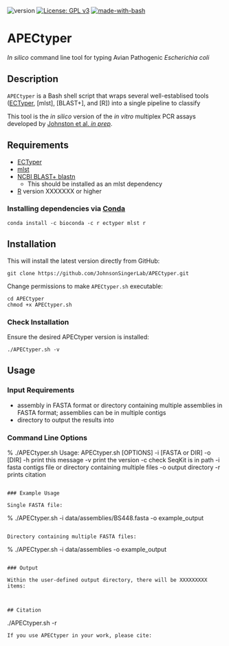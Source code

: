 ![version](https://img.shields.io/badge/version-1.0.0-blue)
[![License: GPL v3](https://img.shields.io/badge/License-GPL%20v3-green.svg)](https://www.gnu.org/licenses/old-licenses/gpl-3.0.en.html)
[![made-with-bash](https://img.shields.io/badge/Made%20with-Bash-1f425f.svg)](https://www.gnu.org/software/bash/)

# APECtyper

*In silico* command line tool for typing Avian Pathogenic *Escherichia coli*
 
## Description

`APECtyper` is a Bash shell script that wraps several well-establised tools ([ECTyper](), [mlst], [BLAST+], and [R]) into a single pipeline to classify  

This tool is the *in silico* version of the *in vitro* multiplex PCR assays developed by [Johnston et al. *in prep*]().

## Requirements

* [ECTyper](https://github.com/phac-nml/ecoli_serotyping)
* [mlst](https://github.com/tseemann/mlst)
* [NCBI BLAST+ blastn](https://www.ncbi.nlm.nih.gov/books/NBK569861/?report=reader&%2F%3Freport=reader)
    * This should be installed as an mlst dependency 
* [R](https://cran.r-project.org) version XXXXXXX or higher 

### Installing dependencies via [Conda](https://bioconda.github.io/user/install.html)

```
conda install -c bioconda -c r ectyper mlst r
```

## Installation

This will install the latest version directly from GitHub:

```
git clone https://github.com/JohnsonSingerLab/APECtyper.git
```

Change permissions to make `APECtyper.sh` executable:
```
cd APECtyper
chmod +x APECtyper.sh
```

### Check Installation

Ensure the desired APECtyper version is installed:

```
./APECtyper.sh -v
```

## Usage

### Input Requirements

* assembly in FASTA format or directory containing multiple assemblies in FASTA format; assemblies can be in multiple contigs
* directory to output the results into

### Command Line Options

% ./APECtyper.sh
Usage: APECtyper.sh [OPTIONS] -i [FASTA or DIR] -o [DIR]
	-h		print this message
	-v		print the version
	-c		check SeqKit is in path
	-i		fasta contigs file or directory containing multiple files
	-o		output directory
  -r    prints citation
```

### Example Usage

Single FASTA file:
```
% ./APECtyper.sh -i data/assemblies/BS448.fasta -o example_output
```

Directory containing multiple FASTA files:
```
% ./APECtyper.sh -i data/assemblies -o example_output
```

### Output

Within the user-defined output directory, there will be XXXXXXXXX items:



## Citation

```
./APECtyper.sh -r
```
If you use APECtyper in your work, please cite:  




